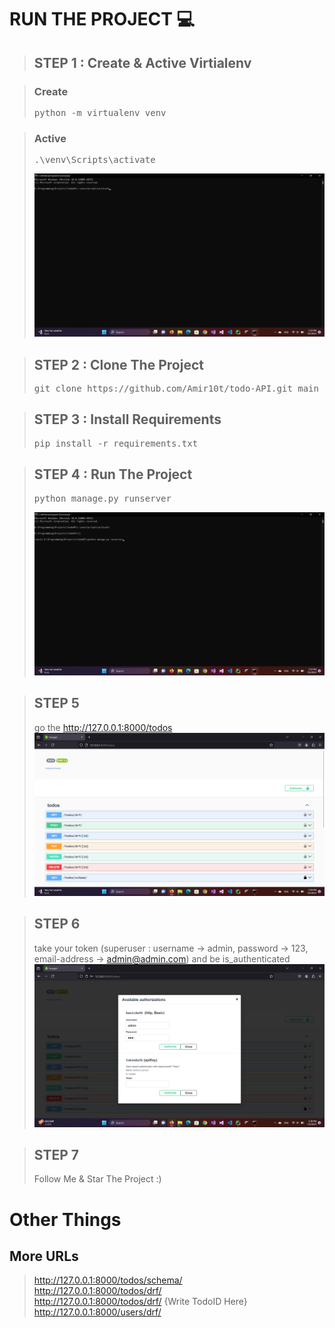 # RUN THE PROJECT 💻
> ## STEP 1 : Create & Active Virtialenv

> ### Create
> <div dir="ltr">
> <pre>
> python -m virtualenv venv
> </pre>
> </div>

> ### Active
> <div dir="ltr">
> <pre>
> .\venv\Scripts\activate
> </pre>
> <img src="https://github.com/Amir10t/todo-API/blob/main/Images/i%20(1).png">
> </div>

> ## STEP 2 : Clone The Project
> <div dir="ltr">
> <pre>
> git clone https://github.com/Amir10t/todo-API.git main
> </pre>
> </div>

> ## STEP 3 : Install Requirements
> <div dir="ltr">
> <pre>
> pip install -r requirements.txt
> </pre>
> </div>

> ## STEP 4 : Run The Project
> <div dir="ltr">
> <pre>
> python manage.py runserver
> </pre>
> <img src="https://github.com/Amir10t/todo-API/blob/main/Images/i%20(2).png">
> </div>

> ## STEP 5
> go the http://127.0.0.1:8000/todos
> <img src="https://github.com/Amir10t/todo-API/blob/main/Images/i%20(3).png">

> ## STEP 6
> take your token (superuser : username -> admin, password -> 123, email-address -> admin@admin.com) and be is_authenticated
> <img src="https://github.com/Amir10t/todo-API/blob/main/Images/i%20(4).png">

> ## STEP 7
> Follow Me & Star The Project :)

# Other Things
## More URLs
> http://127.0.0.1:8000/todos/schema/ <br>
> http://127.0.0.1:8000/todos/drf/ <br>
> http://127.0.0.1:8000/todos/drf/ {Write TodoID Here} <br>
> http://127.0.0.1:8000/users/drf/ <br>
